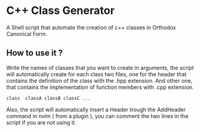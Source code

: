 # C++ Class Generator

A Shell script that automate the creation of c++ classes in Orthodox Canonical Form.

## How to use it ?
Write the names of classes that you want to create in arguments, the script will automatically create for each class two files, one for the header that contains the definition of the class with the .hpp extension. And other one, that contains the implementation of function members with .cpp extension.

`class	classA classB classC ...`

Also, the script will automatically insert a Header trough the AddHeader command in nvim ( from a plugin ), you can comment the two lines in the script if you are not using it.
